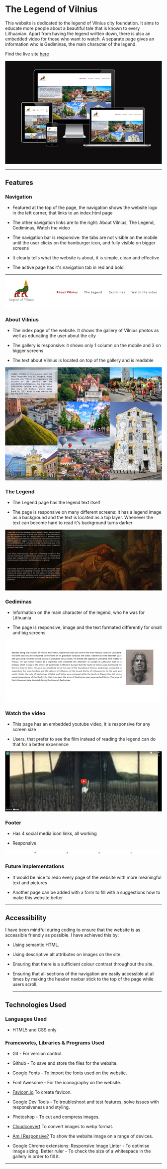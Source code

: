 # The Legend of Vilnius

This website is dedicated to the legend of Vilnius city foundation. It aims to educate more people about a beautiful tale that is known to every Lithuanian. Apart from having the legend written down, there is also an embedded video for those who want to watch. A separate page gives an information who is Gediminas, the main character of the legend.

Find the live site [here]

[here]: https://flowercatgirl.github.io/firstAssignment/index.html

![screenshot of site responsiveness](assets/images/responsiveness.webp)

---

## Features

### Navigation

- Featured at the top of the page, the navigation shows the website logo in the left corner, that links to an index.html page

- The other navigation links are to the right: About Vilnius, The Legend, Gediminas, Watch the video

- The navigation bar is responsive: the tabs are not visible on the mobile until the user clicks on the hamburger icon, and fully visible on bigger screens

- It clearly tells what the website is about, it is simple, clean and effective

- The active page has it's navigation tab in red and bold

![screenshot of navigation](assets/images/navigation.webp)

### About Vilnius

- The index page of the website. It shows the gallery of Vilnius photos as well as educating the user about the city

- The gallery is responsive: it shows only 1 column on the mobile and 3 on bigger screens

- The text about Vilnius is located on top of the gallery and is readable

![screenshot of index.html](assets/images/index.webp)

### The Legend

- The Legend page has the legend text itself

- The page is responsive on many different screens: it has a legend image as a background and the text is located as a top layer. Whenever the text can become hard to read it's background turns darker

![screenshot of The Legend page](assets/images/thelegend.webp)

### Gediminas

- Information on the main character of the legend, who he was for Lithuania

- The page is responsive, image and the text formated differently for small and big screens

![screenshot of Gediminas page](assets/images/gediminas_page.webp)

### Watch the video

- This page has an embedded youtube video, it is responsive for any screen size

- Users, that prefer to see the film instead of reading the legend can do that for a better experience

![screenshot of Gediminas page](assets/images/film.webp)

### Footer

- Has 4 social media icon links, all working

- Responsive

![screenshot of a footer](assets/images/footer.webp)

### Future Implementations

 - It would be nice to redo every page of the website with more meaningful text and pictures

 - Another page can be added with a form to fill with a suggestions how to make this website better

---

## Accessibility

I have been mindful during coding to ensure that the website is as accessible friendly as possible. I have achieved this by:

  - Using semantic HTML.

  - Using descriptive alt attributes on images on the site.

  - Ensuring that there is a sufficient colour contrast throughout the site.

  - Ensuring that all sections of the navigation are easily accessible at all times by making the header navbar stick to the top of the page while users scroll.

    ---

  ## Technologies Used

  ### Languages Used

   - HTML5 and CSS only

  ### Frameworks, Libraries & Programs Used

  -  Git - For version control.

   - Github - To save and store the files for the website.

   - Google Fonts - To import the fonts used on the website.

   - Font Awesome - For the iconography on the website.

   - [Favicon.io](https://favicon.io/) To create favicon.

   - Google Dev Tools - To troubleshoot and test features, solve issues with responsiveness and styling.

   - Photoshop - To cut and compress images.

   - [Cloudconvert](https://cloudconvert.com) To convert images to webp format.

   - [Am I Responsive?](http://ami.responsivedesign.is/) To show the website image on a range of devices.

   - Google Chrome extensions:
   Responsive Image Linter - To optimise image sizing.
   Better ruler - To check the size of a whitespace in the gallery in order to fill it.

  ---